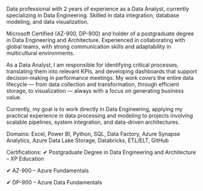 Data professional with 2 years of experience as a Data Analyst, currently specializing in Data Engineering. Skilled in data integration, database modeling, and data visualization.

Microsoft Certified (AZ-900, DP-900) and holder of a postgraduate degree in Data Engineering and Architecture. Experienced in collaborating with global teams, with strong communication skills and adaptability in multicultural environments.

As a Data Analyst, I am responsible for identifying critical processes, translating them into relevant KPIs, and developing dashboards that support decision-making in performance meetings. My work covers the entire data lifecycle — from data collection and transformation, through efficient storage, to visualization — always with a focus on generating business value.

Currently, my goal is to work directly in Data Engineering, applying my practical experience in data processing and modeling to projects involving scalable pipelines, system integration, and data-driven architectures.

Domains:
Excel, Power BI, Python, SQL, Data Factory, Azure Synapse Analytics, Azure Data Lake Storage, Databricks, ETL/ELT, GitHub

Certifications:
✔ Postgraduate Degree in Data Engineering and Architecture – XP Education

✔ AZ-900 – Azure Fundamentals

✔ DP-900 – Azure Data Fundamentals
